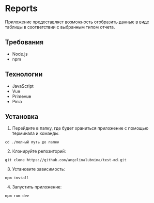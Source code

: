 # Reports

Приложение предоставляет возможность отобразить данные в виде таблицы в соответствии с выбранным типом отчета.

## Требования
- Node.js
- npm 
## Технологии
- JavaScript
- Vue
- Primevue
- Pinia
## Установка

1. Перейдите в папку, где будет храниться приложение с помощью терминала и команды:
```
cd ./полный путь до папки
```
2. Клонируйте репозиторий:
```
git clone https://github.com/angelinalubnina/test-md.git
```
3. Установите зависимость:
```
npm install
```
4. Запустить приложение:
```
npm run dev
```
